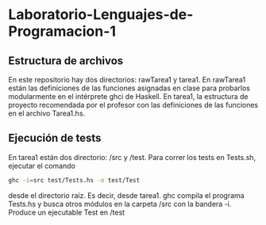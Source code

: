 # Laboratorio-Lenguajes-de-Programacion-1

## Estructura de archivos
En este repositorio hay dos directorios: rawTarea1 y tarea1. En rawTarea1 están las definiciones de las funciones asignadas en clase para probarlos modularmente en el intérprete
ghci de Haskell. En tarea1, la estructura de proyecto recomendada por el profesor con las definiciones de las funciones en el archivo Tarea1.hs.
## Ejecución de tests
En tarea1 están dos directorio: /src y /test. Para correr los tests en Tests.sh, ejecutar el comando 
```bash
ghc -i=src test/Tests.hs -o test/Test
``` 
desde el directorio raíz. Es decir, desde tarea1.
ghc compila el programa Tests.hs y busca otros módulos en la carpeta /src con la bandera -i. Produce un ejecutable Test en /test